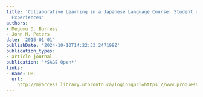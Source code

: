 ```yaml
---
title: 'Collaborative Learning in a Japanese Language Course: Student and Teacher
  Experiences'
authors:
- Megumu D. Burress
- John M. Peters
date: '2015-01-01'
publishDate: '2024-10-10T14:22:53.247199Z'
publication_types:
- article-journal
publication: '*SAGE Open*'
links:
- name: URL
  url: 
    http://myaccess.library.utoronto.ca/login?qurl=https://www.proquest.com/docview/2461140467?accountid=14771&bdid=38382&_bd=%2FLHsQXuCIY7crCZeFvZ49qUhy7Q%3D
---
```

